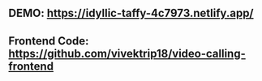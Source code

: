 ## DEMO: https://idyllic-taffy-4c7973.netlify.app/
## Frontend Code: https://github.com/vivektrip18/video-calling-frontend

